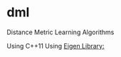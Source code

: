 # dml
Distance Metric Learning Algorithms

Using C++11
Using  [Eigen Library:](http://eigen.tuxfamily.org/index.php?title=Main_Page)

